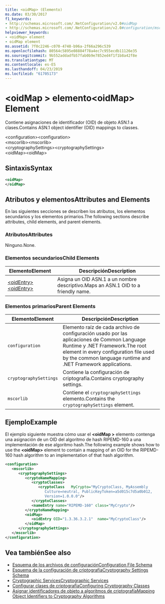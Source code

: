 ```yaml
---
title: <oidMap> (Elemento)
ms.date: 03/30/2017
f1_keywords:
- http://schemas.microsoft.com/.NetConfiguration/v2.0#oidMap
- http://schemas.microsoft.com/.NetConfiguration/v2.0#configuration/mscorlib/cryptographySettings/oidMap
helpviewer_keywords:
- <oidMap> element
- oidMap element
ms.assetid: 7f0c2246-c070-4748-b96a-2f66a296c539
ms.openlocfilehash: 80564c5895e08884f78a4ec7c955ecdb11126e35
ms.sourcegitcommit: 9b552addadfb57fab0b9e7852ed4f1f1b8a42f8e
ms.translationtype: MT
ms.contentlocale: es-ES
ms.lasthandoff: 04/23/2019
ms.locfileid: "61705173"
---
```

# <a name="oidmap-element"></a><span data-ttu-id="6a34c-102">\<oidMap > elemento</span><span class="sxs-lookup"><span data-stu-id="6a34c-102">\<oidMap> Element</span></span>
<span data-ttu-id="6a34c-103">Contiene asignaciones de identificador (OID) de objeto ASN.1 a clases.</span><span class="sxs-lookup"><span data-stu-id="6a34c-103">Contains ASN.1 object identifier (OID) mappings to classes.</span></span>  
  
 <span data-ttu-id="6a34c-104">\<configuration></span><span class="sxs-lookup"><span data-stu-id="6a34c-104">\<configuration></span></span>  
<span data-ttu-id="6a34c-105">\<mscorlib></span><span class="sxs-lookup"><span data-stu-id="6a34c-105">\<mscorlib></span></span>  
<span data-ttu-id="6a34c-106">\<cryptographySettings></span><span class="sxs-lookup"><span data-stu-id="6a34c-106">\<cryptographySettings></span></span>  
<span data-ttu-id="6a34c-107">\<oidMap></span><span class="sxs-lookup"><span data-stu-id="6a34c-107">\<oidMap></span></span>  
  
## <a name="syntax"></a><span data-ttu-id="6a34c-108">Sintaxis</span><span class="sxs-lookup"><span data-stu-id="6a34c-108">Syntax</span></span>  
  
```xml  
<oidMap>   
</oidMap>  
```  
  
## <a name="attributes-and-elements"></a><span data-ttu-id="6a34c-109">Atributos y elementos</span><span class="sxs-lookup"><span data-stu-id="6a34c-109">Attributes and Elements</span></span>  
 <span data-ttu-id="6a34c-110">En las siguientes secciones se describen los atributos, los elementos secundarios y los elementos primarios.</span><span class="sxs-lookup"><span data-stu-id="6a34c-110">The following sections describe attributes, child elements, and parent elements.</span></span>  
  
### <a name="attributes"></a><span data-ttu-id="6a34c-111">Atributos</span><span class="sxs-lookup"><span data-stu-id="6a34c-111">Attributes</span></span>  
 <span data-ttu-id="6a34c-112">Ninguno.</span><span class="sxs-lookup"><span data-stu-id="6a34c-112">None.</span></span>  
  
### <a name="child-elements"></a><span data-ttu-id="6a34c-113">Elementos secundarios</span><span class="sxs-lookup"><span data-stu-id="6a34c-113">Child Elements</span></span>  
  
|<span data-ttu-id="6a34c-114">Elemento</span><span class="sxs-lookup"><span data-stu-id="6a34c-114">Element</span></span>|<span data-ttu-id="6a34c-115">Descripción</span><span class="sxs-lookup"><span data-stu-id="6a34c-115">Description</span></span>|  
|-------------|-----------------|  
|[<span data-ttu-id="6a34c-116">\<oidEntry></span><span class="sxs-lookup"><span data-stu-id="6a34c-116">\<oidEntry></span></span>](../../../../../docs/framework/configure-apps/file-schema/cryptography/oidentry-element.md)|<span data-ttu-id="6a34c-117">Asigna un OID ASN.1 a un nombre descriptivo.</span><span class="sxs-lookup"><span data-stu-id="6a34c-117">Maps an ASN.1 OID to a friendly name.</span></span>|  
  
### <a name="parent-elements"></a><span data-ttu-id="6a34c-118">Elementos primarios</span><span class="sxs-lookup"><span data-stu-id="6a34c-118">Parent Elements</span></span>  
  
|<span data-ttu-id="6a34c-119">Elemento</span><span class="sxs-lookup"><span data-stu-id="6a34c-119">Element</span></span>|<span data-ttu-id="6a34c-120">Descripción</span><span class="sxs-lookup"><span data-stu-id="6a34c-120">Description</span></span>|  
|-------------|-----------------|  
|`configuration`|<span data-ttu-id="6a34c-121">Elemento raíz de cada archivo de configuración usado por las aplicaciones de Common Language Runtime y .NET Framework.</span><span class="sxs-lookup"><span data-stu-id="6a34c-121">The root element in every configuration file used by the common language runtime and .NET Framework applications.</span></span>|  
|`cryptographySettings`|<span data-ttu-id="6a34c-122">Contiene la configuración de criptografía.</span><span class="sxs-lookup"><span data-stu-id="6a34c-122">Contains cryptography settings.</span></span>|  
|`mscorlib`|<span data-ttu-id="6a34c-123">Contiene el `cryptographySettings` elemento.</span><span class="sxs-lookup"><span data-stu-id="6a34c-123">Contains the `cryptographySettings` element.</span></span>|  
  
## <a name="example"></a><span data-ttu-id="6a34c-124">Ejemplo</span><span class="sxs-lookup"><span data-stu-id="6a34c-124">Example</span></span>  
 <span data-ttu-id="6a34c-125">El ejemplo siguiente muestra cómo usar el  **\<oidMap >** elemento contenga una asignación de un OID del algoritmo de hash RIPEMD-160 a una implementación de ese algoritmo hash.</span><span class="sxs-lookup"><span data-stu-id="6a34c-125">The following example shows how to use the **\<oidMap>** element to contain a mapping of an OID for the RIPEMD-160 hash algorithm to an implementation of that hash algorithm.</span></span>  
  
```xml  
<configuration>  
   <mscorlib>  
      <cryptographySettings>  
         <cryptoNameMapping>  
            <cryptoClasses>  
               <cryptoClass   MyCrypto="MyCryptoClass, MyAssembly  
                  Culture=neutral, PublicKeyToken=a5d015c7d5a0b012,  
                  Version=1.0.0.0"/>  
            </cryptoClasses>  
            <nameEntry name="RIPEMD-160" class="MyCrypto"/>  
         </cryptoNameMapping>  
         <oidMap>  
            <oidEntry OID="1.3.36.3.2.1"  name="MyCryptoClass"/>  
         </oidMap>  
      </cryptographySettings>  
   </mscorlib>  
</configuration>  
```  
  
## <a name="see-also"></a><span data-ttu-id="6a34c-126">Vea también</span><span class="sxs-lookup"><span data-stu-id="6a34c-126">See also</span></span>

- [<span data-ttu-id="6a34c-127">Esquema de los archivos de configuración</span><span class="sxs-lookup"><span data-stu-id="6a34c-127">Configuration File Schema</span></span>](../../../../../docs/framework/configure-apps/file-schema/index.md)
- [<span data-ttu-id="6a34c-128">Esquema de la configuración de criptografía</span><span class="sxs-lookup"><span data-stu-id="6a34c-128">Cryptography Settings Schema</span></span>](../../../../../docs/framework/configure-apps/file-schema/cryptography/index.md)
- [<span data-ttu-id="6a34c-129">Cryptographic Services</span><span class="sxs-lookup"><span data-stu-id="6a34c-129">Cryptographic Services</span></span>](../../../../../docs/standard/security/cryptographic-services.md)
- [<span data-ttu-id="6a34c-130">Configurar clases de criptografía</span><span class="sxs-lookup"><span data-stu-id="6a34c-130">Configuring Cryptography Classes</span></span>](../../../../../docs/framework/configure-apps/configure-cryptography-classes.md)
- [<span data-ttu-id="6a34c-131">Asignar identificadores de objeto a algoritmos de criptografía</span><span class="sxs-lookup"><span data-stu-id="6a34c-131">Mapping Object Identifiers to Cryptography Algorithms</span></span>](../../../../../docs/framework/configure-apps/map-object-identifiers-to-cryptography-algorithms.md)
